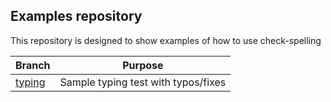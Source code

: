 ## Examples repository

This repository is designed to show examples of how to use check-spelling

Branch | Purpose
--- | ---
[typing](../../tree/typing) | Sample typing test with typos/fixes
